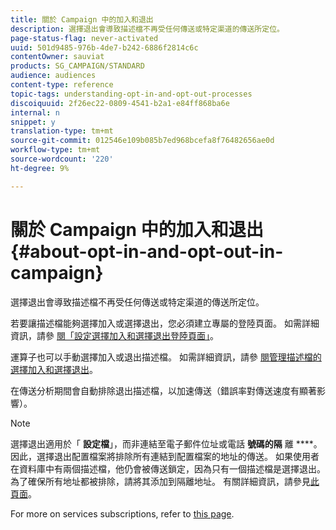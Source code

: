 ```yaml
---
title: 關於 Campaign 中的加入和退出
description: 選擇退出會導致描述檔不再受任何傳送或特定渠道的傳送所定位。
page-status-flag: never-activated
uuid: 501d9485-976b-4de7-b242-6886f2814c6c
contentOwner: sauviat
products: SG_CAMPAIGN/STANDARD
audience: audiences
content-type: reference
topic-tags: understanding-opt-in-and-opt-out-processes
discoiquuid: 2f26ec22-0809-4541-b2a1-e84ff868ba6e
internal: n
snippet: y
translation-type: tm+mt
source-git-commit: 012546e109b085b7ed968bcefa8f76482656ae0d
workflow-type: tm+mt
source-wordcount: '220'
ht-degree: 9%

---
```



# 關於 Campaign 中的加入和退出{#about-opt-in-and-opt-out-in-campaign}

選擇退出會導致描述檔不再受任何傳送或特定渠道的傳送所定位。

若要讓描述檔能夠選擇加入或選擇退出，您必須建立專屬的登陸頁面。 如需詳細資訊，請參 [閱「設定選擇加入和選擇退出登陸頁面」](../../audiences/using/managing-opt-in-and-opt-out-in-campaign.md#setting-up-opt-in-and-opt-out-landing-pages)。

運算子也可以手動選擇加入或退出描述檔。 如需詳細資訊，請參 [閱管理描述檔的選擇加入和選擇退出](../../audiences/using/managing-opt-in-and-opt-out-in-campaign.md#managing-opt-in-and-opt-out-from-a-profile)。

在傳送分析期間會自動排除退出描述檔，以加速傳送（錯誤率對傳送速度有顯著影響）。

>[!NOTE]
>
>選擇退出適用於「 **設定檔**」，而非連結至電子郵件位址或電話 **號碼的隔** 離 ****。 因此，選擇退出配置檔案將排除所有連結到配置檔案的地址的傳送。 如果使用者在資料庫中有兩個描述檔，他仍會被傳送鎖定，因為只有一個描述檔是選擇退出。 為了確保所有地址都被排除，請將其添加到隔離地址。 有關詳細資訊，請參見[此頁面](../../sending/using/understanding-quarantine-management.md#identifying-quarantined-addresses-for-the-entire-platform)。

For more on services subscriptions, refer to [this page](../../audiences/using/about-subscriptions.md).
